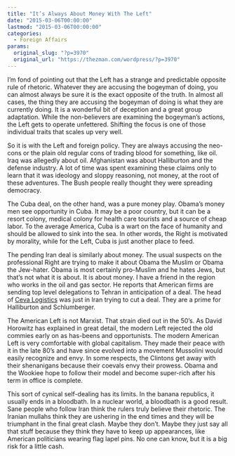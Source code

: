 ```yaml
---
title: "It’s Always About Money With The Left"
date: "2015-03-06T00:00:00"
lastmod: "2015-03-06T00:00:00"
categories:
  - Foreign Affairs
params:
  original_slug: "?p=3970"
  original_url: "https://thezman.com/wordpress/?p=3970"
---
```


I’m fond of pointing out that the Left has a strange and predictable
opposite rule of rhetoric. Whatever they are accusing the bogeyman of
doing, you can almost always be sure it is the exact opposite of the
truth. In almost all cases, the thing they are accusing the bogeyman of
doing is what they are currently doing. It is a wonderful bit of
deception and a great group adaptation. While the non-believers are
examining the bogeyman’s actions, the Left gets to operate unfettered.
Shifting the focus is one of those individual traits that scales up very
well.

So it is with the Left and foreign policy. They are always accusing the
neo-cons or the plain old regular cons of trading blood for something,
like oil. Iraq was allegedly about oil. Afghanistan was about
Halliburton and the defense industry. A lot of time was spent examining
these claims only to learn that it was ideology and sloppy reasoning,
not money, at the root of these adventures. The Bush people really
thought they were spreading democracy.

The Cuba deal, on the other hand, was a pure money play. Obama’s money
men see opportunity in Cuba. It may be a poor country, but it can be a
resort colony, medical colony for health care tourists and a source of
cheap labor. To the average America, Cuba is a wart on the face of
humanity and should be allowed to sink into the sea. In other words, the
Right is motivated by morality, while for the Left, Cuba is just another
place to feed.

The pending Iran deal is similarly about money. The usual suspects on
the professional Right are trying to make it about Obama the Muslim or
Obama the Jew-hater. Obama is most certainly pro-Muslim and he hates
Jews, but that’s not what it is about. It is about money. I have a
friend in the region who works in the oil and gas sector. He reports
that American firms are sending top level delegations to Tehran in
anticipation of a deal. The head of
<a href="http://www.cevalogistics.com/en-US/Pages/default.aspx"
rel="noopener" target="_blank">Ceva Logistics</a> was just in Iran
trying to cut a deal. They are a prime for Halliburton and Schlumberger.

The American Left is not Marxist. That strain died out in the 50’s. As
David Horowitz has explained in great detail, the modern Left rejected
the old commies early on as has-beens and opportunists. The modern
American Left is very comfortable with global capitalism. They made
their peace with it in the late 80’s and have since evolved into a
movement Mussolini would easily recognize and envy. In some respects,
the Clintons get away with their shenanigans because their coevals envy
their prowess. Obama and the Wookiee hope to follow their model and
become super-rich after his term in office is complete.

This sort of cynical self-dealing has its limits. In the banana
republics, it usually ends in a bloodbath. In a nuclear world, a
bloodbath is a good result. Sane people who follow Iran think the rulers
truly believe their rhetoric. The Iranian mullahs think they are
ushering in the end times and they will be triumphant in the final great
clash. Maybe they don’t. Maybe they just say all that stuff because they
think they have to keep up appearances, like American politicians
wearing flag lapel pins. No one can know, but it is a big risk for a
little cash.
